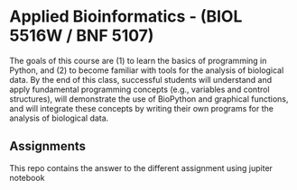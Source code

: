 # Applied Bioinformatics - (BIOL 5516W / BNF 5107)

The goals of this course are (1) to learn the basics of programming in Python, and (2) to become familiar with tools for the analysis of biological data. By the end of this class, successful students will understand and apply fundamental programming concepts (e.g., variables and control structures), will demonstrate the use of BioPython and graphical functions, and will integrate these concepts by writing their own programs for the analysis of biological data.

## Assignments

This repo contains the answer to the different assignment using jupiter notebook



